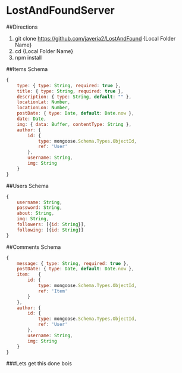 # LostAndFoundServer

##Directions

1. git clone https://github.com/javeria2/LostAndFound {Local Folder Name}
2. cd {Local Folder Name}
3. npm install

##Items Schema
```javascript
{
    type: { type: String, required: true },
    title: { type: String, required: true },
    description: { type: String, default: "" },
    locationLat: Number,
    locationLon: Number,
    postDate: { type: Date, default: Date.now },
    date: Date,
    img: { data: Buffer, contentType: String },
    author: {
		id: {
			type: mongoose.Schema.Types.ObjectId,
			ref: 'User'
		},
		username: String,
		img: String
	}
}
```

##Users Schema
```javascript
{
	username: String,
	password: String,
	about: String,
	img: String,
	followers: [{id: String}],
	following: [{id: String}]
}
```

##Comments Schema
```javascript
{
    message: { type: String, required: true },
    postDate: { type: Date, default: Date.now },
    item:   {
        id: {
            type: mongoose.Schema.Types.ObjectId,
            ref: 'Item'
        }
    },
    author: {
        id: {
            type: mongoose.Schema.Types.ObjectId,
            ref: 'User'
        },
        username: String,
        img: String
    }
}
```

###Lets get this done bois